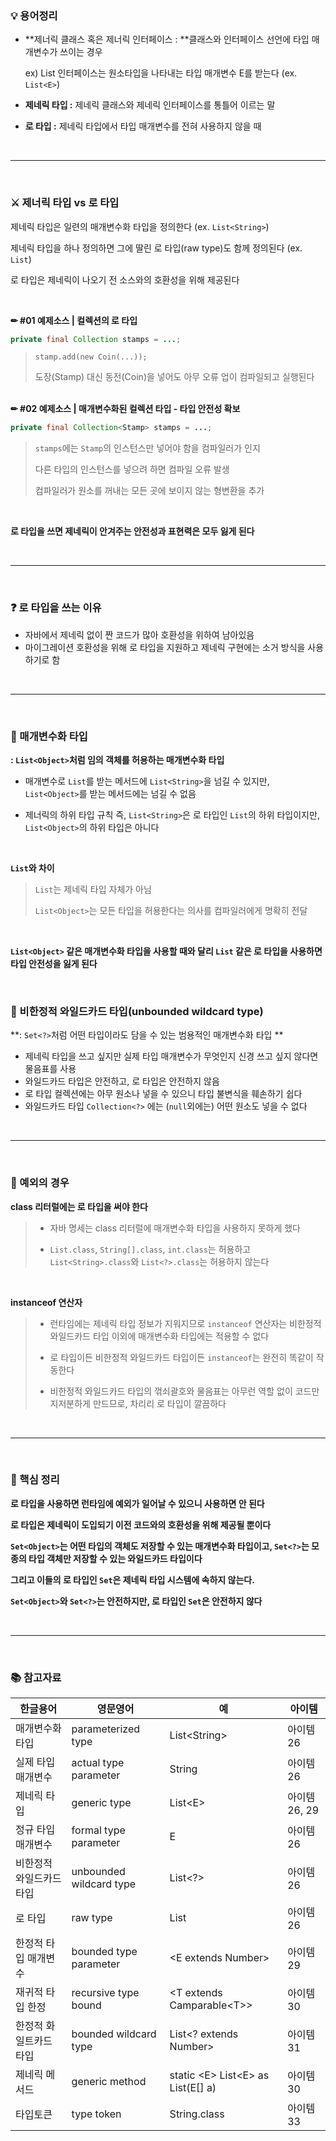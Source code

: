 ### 💡 용어정리

- **제너릭 클래스 혹은 제너릭 인터페이스 : **클래스와 인터페이스 선언에 타입 매개변수가 쓰이는 경우

  ex) List 인터페이스는 원소타입을 나타내는 타입 매개변수 E를 받는다 (ex. `List<E>`)

- **제네릭 타입 :** 제네릭 클래스와 제네릭 인터페이스를 통틀어 이르는 말

- **로 타입 :** 제네릭 타입에서 타입 매개변수를 전혀 사용하지 않을 때

<br>

---

<br>

### ⚔ 제너릭 타입 vs 로 타입

제네릭 타입은 일련의 매개변수화 타입을 정의한다 (ex. `List<String>`)

제네릭 타입을 하나 정의하면 그에 딸린 로 타입(raw type)도 함께 정의된다 (ex. `List`)

로 타입은 제네릭이 나오기 전 소스와의 호환성을 위해 제공된다

<br>

**✏ #01 예제소스 | 컬렉션의 로 타입**

```java
private final Collection stamps = ...;
```

> `stamp.add(new Coin(...));` 
>
> 도장(Stamp) 대신 동전(Coin)을 넣어도 아무 오류 업이 컴파일되고 실행된다

<br>**✏ #02 예제소스 | 매개변수화된 컬렉션 타입 - 타입 안전성 확보**

```java
private final Collection<Stamp> stamps = ...;
```

> `stamps`에는 `Stamp`의 인스턴스만 넣어야 함을 컴파일러가 인지
>
> 다른 타입의 인스턴스를 넣으려 하면 컴파일 오류 발생
>
> 컴파일러가 원소를 꺼내는 모든 곳에 보이지 않는 형변환을 추가

<br>

**로 타입을 쓰면 제네릭이 안겨주는 안전성과 표현력은 모두 잃게 된다**

<br>

---

<br>

### ❓ 로 타입을 쓰는 이유

- 자바에서 제네릭 없이 짠 코드가 많아 호환성을 위하여 남아있음
- 마이그레이션 호환성을 위해 로 타입을 지원하고 제네릭 구현에는 소거 방식을 사용하기로 함

<br>

---

<br>

### 📝 매개변수화 타입

**: `List<Object>`처럼 임의 객체를 허용하는 매개변수화 타입**

- 매개변수로 `List`를 받는 메서드에 `List<String>`을 넘길 수 있지만, `List<Object>`를 받는 메서드에는 넘길 수 없음

- 제너릭의 하위 타입 규칙 즉, `List<String>`은 로 타입인 `List`의 하위 타입이지만, `List<Object>`의 하위 타입은 아니다

<br>

**`List`와 차이**

>`List`는 제네릭 타입 자체가 아님
>
>`List<Object>`는 모든 타입을 허용한다는 의사를 컴파일러에게 명확히 전달

<br>

**`List<Object>` 같은 매개변수화 타입을 사용할 때와 달리 `List` 같은 로 타입을 사용하면 타입 안전성을 잃게 된다**

<br>

### 📝 비한정적 와일드카드 타입(unbounded wildcard type)

**: `Set<?>`처럼 어떤 타입이라도 담을 수 있는 범용적인 매개변수화 타입 **

- 제네릭 타입을 쓰고 싶지만 실제 타입 매개변수가 무엇인지 신경 쓰고 싶지 않다면 물음표를 사용
- 와일드카드 타입은 안전하고, 로 타입은 안전하지 않음
- 로 타입 컬렉션에는 아무 원소나 넣을 수 있으니 타입 불변식을 훼손하기 쉽다
- 와일드카드 타입 `Collection<?>` 에는 (`null`외에는) 어떤 원소도 넣을 수 없다

<br>

---

<br>

### 🔎 예외의 경우

**class 리터럴에는 로 타입을 써야 한다**

> - 자바 명세는 class 리터럴에 매개변수화 타입을 사용하지 못하게 했다
>
> - `List.class`, `String[].class`, `int.class`는 허용하고 `List<String>.class`와 `List<?>.class`는 허용하지 않는다

<br>

**instanceof 연산자**

>- 런타임에는 제네릭 타입 정보가 지워지므로 `instanceof` 연산자는 비한정적 와일드카드 타입 이외에 매개변수화 타입에는 적용할 수 없다
>
>- 로 타입이든 비한정적 와일드카드 타입이든 `instanceof`는 완전히 똑같이 작동한다
>
>- 비한정적 와일드카드 타입의 꺾쇠괄호와 물음표는 아무런 역할 없이 코드만 지저분하게 만드므로, 차리리 로 타입이 깔끔하다

<br>

---

<br>

### 📌 핵심 정리

**로 타입을 사용하면 런타임에 예외가 일어날 수 있으니 사용하면 안 된다**

**로 타입은 제네릭이 도입되기 이전 코드와의 호환성을 위해 제공될 뿐이다**

**`Set<Object>`는 어떤 타입의 객체도 저장할 수 있는 매개변수화 타입이고, `Set<?>`는 모종의 타입 객체만 저장할 수 있는 와일드카드 타입이다**

**그리고 이들의 로 타입인 `Set`은 제네릭 타입 시스템에 속하지 않는다.**

**`Set<Object>`와 `Set<?>`는 안전하지만, 로 타입인 `Set`은 안전하지 않다**

<br>

---

<br>

### 📚 참고자료

| 한글용어                 | 영문영어                | 예                                  | 아이템        |
| ------------------------ | ----------------------- | ----------------------------------- | ------------- |
| 매개변수화 타입          | parameterized type      | List\<String>                       | 아이템 26     |
| 실제 타입 매개변수       | actual type parameter   | String                              | 아이템 26     |
| 제네릭 타입              | generic type            | List\<E>                            | 아이템 26, 29 |
| 정규 타입 매개변수       | formal type parameter   | E                                   | 아이템 26     |
| 비한정적 와일드카드 타입 | unbounded wildcard type | List<?>                             | 아이템 26     |
| 로 타입                  | raw type                | List                                | 아이템 26     |
| 한정적 타입 매개변수     | bounded type parameter  | \<E extends Number>                 | 아이템 29     |
| 재귀적 타입 한정         | recursive type bound    | <T extends Camparable\<T>>          | 아이템 30     |
| 한정적 화일트카드 타입   | bounded wildcard type   | List<? extends Number>              | 아이템 31     |
| 제네릭 메서드            | generic method          | static \<E> List\<E> as List(E[] a) | 아이템 30     |
| 타입토큰                 | type token              | String.class                        | 아이템 33     |

